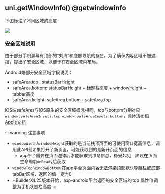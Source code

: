 ## uni.getWindowInfo() @getwindowinfo

<!-- UTSAPIJSON.getWindowInfo.description -->

<!-- UTSAPIJSON.getWindowInfo.compatibility -->

<!-- UTSAPIJSON.getWindowInfo.param -->

<!-- UTSAPIJSON.getWindowInfo.returnValue -->

下图标注了不同区域的高度

![](https://web-ext-storage.dcloud.net.cn/uni-app-x/API/getWindowInfo/size.jpg)

### 安全区域说明

由于部分手机屏幕有顶部的“刘海”和底部导航的存在，为了确保内容区域不被遮挡，提出了安全区域，以便于在安全区域内布局。

Android端部分安全区域字段说明：

- safeArea.top : statusBarHeight
- safeArea.bottom: statusBarHeight + 标题栏高度 + windowHeight + tabbar高度
- safeArea.height: safeArea.bottom - safeArea.top

iOS端safeArea与iOS原生的安全区域概念相同，top与bottom分别对应`window.safeAreaInsets.top` `window.safeAreaInsets.bottom`，具体请参照[Apple文档](https://developer.apple.com/documentation/uikit/uiview/positioning_content_relative_to_the_safe_area)

::: warning 注意事项
- `windowWidth`/`windowHeight`获取的是当前栈顶页面的可使用窗口宽高信息，调用此API前如果打开了新页面，可能获取到的是新开页面的信息
    + app平台需要在页面渲染后才能获取到准确信息，稳妥起见，建议在页面生命周期`onReady`后获取
- `windowTop`/`windowBottom` 在app平台页面内容无法渲染顶部默认导航栏或底部tabBar区域，返回的值一定为0
- HBuilderX4.25版本开始，app-android平台返回的安全区域的 top 属性值调整为手机状态栏高度
:::

<!-- UTSAPIJSON.getWindowInfo.example -->

<!-- UTSAPIJSON.getWindowInfo.tutorial -->

<!-- UTSAPIJSON.general_type.name -->

<!-- UTSAPIJSON.general_type.param -->
